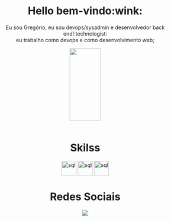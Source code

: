 <div align="center">
 <h1>Hello bem-vindo:wink:</h1>
  <p>Eu sou Gregório, eu sou devops/sysadmin e desenvolvedor back end!:technologist:	</br>
  eu trabalho como devops e  como desenvolvimento web;
 </p>
</div>

<div align="center">  
  <img width="41%" height="195px" src="https://github-readme-stats.vercel.app/api/top-langs/?username=gregoriodelucca&layout=compact&hide_border=true&title_color=00bfbf&text_color=00bfbf&bg_color=0d1117" />
 
</div>
</div>

<div align="center"><br>
  <h1>Skilss</h1>
      <img align="center" alt="sql" height= "40" width="40"   src="https://cdn.jsdelivr.net/gh/devicons/devicon/icons/linux/linux-original.svg">
      <img align="center" alt="sql" height= "40" width="40"   src="https://cdn.jsdelivr.net/gh/devicons/devicon/icons/python/python-original-wordmark.svg">
     <img align="center" alt="sql" height= "40" width="40"   src="https://cdn.jsdelivr.net/gh/devicons/devicon/icons/mysql/mysql-original.svg">

 </div>
 


<div align="center"> 
 <h1>Redes Sociais</h1>
  <a href="https://www.linkedin.com/in/gregoriodelucca/" target="_blank"><img src="https://img.shields.io/badge/-linkedin-blue?style=for-the-       badge&logo=instagram&logoColor=white"</a>
</div> 
 </div>




